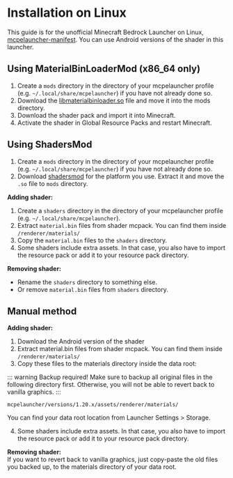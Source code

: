 # Installation on Linux

This guide is for the unofficial Minecraft Bedrock Launcher on Linux, [mcpelauncher-manifest](https://github.com/minecraft-linux/mcpelauncher-manifest). You can use Android versions of the shader in this launcher.

## Using MaterialBinLoaderMod (x86_64 only)

1. Create a `mods` directory in the directory of your mcpelauncher profile (e.g. `~/.local/share/mcpelauncher`) if you have not already done so. 
2. Download the [libmaterialbinloader.so](https://github.com/CrackedMatter/mcpelauncher-materialbinloader/releases/latest/) file and move it into the mods directory.
3. Download the shader pack and import it into Minecraft.
4. Activate the shader in Global Resource Packs and restart Minecraft.

## Using ShadersMod

1. Create a `mods` directory in the directory of your mcpelauncher profile (e.g. `~/.local/share/mcpelauncher`) if you have not already done so. 
2. Download [shadersmod](https://github.com/GameParrot/mcpelauncher-shadersmod/releases/latest/) for the platform you use. Extract it and move the `.so` file to `mods` directory.

**Adding shader:**  
1. Create a `shaders` directory in the directory of your mcpelauncher profile (e.g. `~/.local/share/mcpelauncher`). 
2. Extract `material.bin` files from shader mcpack. You can find them inside `/renderer/materials/`
3. Copy the `material.bin` files to the `shaders` directory.
4. Some shaders include extra assets. In that case, you also have to import the resource pack or add it to your resource pack directory.

**Removing shader:**  
- Rename the `shaders` directory to something else.
- Or remove `material.bin` files from `shaders` directory.

## Manual method

**Adding shader:**  

1. Download the Android version of the shader
2. Extract material.bin files from shader mcpack. You can find them inside `/renderer/materials/`
3. Copy these files to the materials directory inside the data root:

::: warning Backup required!
Make sure to backup all original files in the following directory first. Otherwise, you will not be able to revert back to vanilla graphics.
:::

```
mcpelauncher/versions/1.20.x/assets/renderer/materials/
```
You can find your data root location from Launcher Settings > Storage.

4. Some shaders include extra assets. In that case, you also have to import the resource pack or add it to your resource pack directory.

**Removing shader:**  
If you want to revert back to vanilla graphics, just copy-paste the old files you backed up, to the materials directory of your data root.
